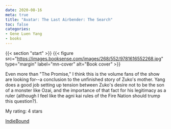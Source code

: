 ```yaml
---
date: 2020-08-16
meta: true
title: "Avatar: The Last Airbender: The Search"
toc: false
categories:
- Gene Luen Yang
- books
---
```


{{< section "start" >}}
{{< figure src="https://images.booksense.com/images/268/552/9781616552268.jpg" type="margin" label="mn-cover" alt="Book cover" >}}

Even more than "The Promise," I think this is the volume fans of the show are looking for--a conclusion to the unfinished story of Zuko's mother. Yang does a good job setting up tension between Zuko's desire not to be the son of a monster like Ozai, and the importance of that fact for his legitimacy as a ruler (although I feel like the agni kai rules of the Fire Nation should trump this question?). 

My rating: 4 stars  

[IndieBound](https://www.indiebound.org/book/9781616552268)

<!--more-->
